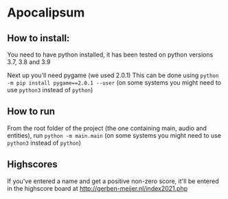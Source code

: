 # Apocalipsum
## How to install:
You need to have python installed, it has been tested on python versions 3.7, 3.8 and 3.9

Next up you'll need pygame (we used 2.0.1)
This can be done using `python -m pip install pygame==2.0.1 --user` (on some systems you might need to use `python3` instead of `python`)

## How to run
From the root folder of the project (the one containing main, audio and entities), run `python -m main.main` (on some systems you might need to use `python3` instead of `python`)

## Highscores
If you've entered a name and get a positive non-zero score, it'll be entered in the highscore board at http://gerben-meijer.nl/index2021.php

